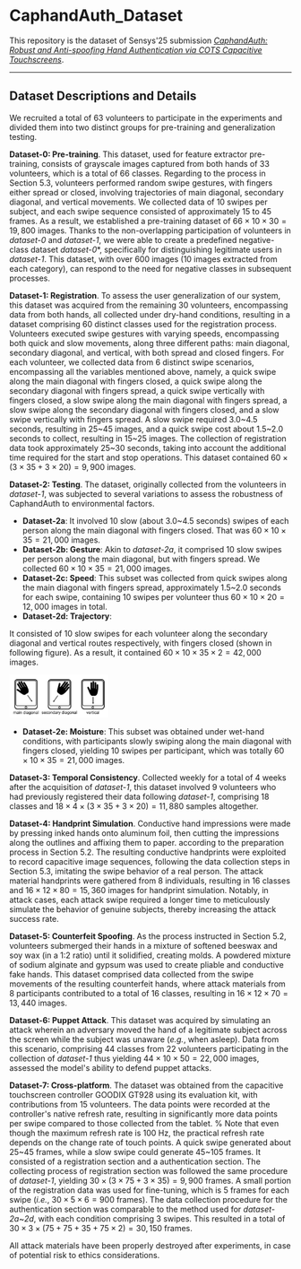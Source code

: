 # CaphandAuth_Dataset

This repository is the dataset of Sensys'25 submission *[CaphandAuth: Robust and Anti-spoofing Hand Authentication via COTS Capacitive Touchscreens]()*.

----

## Dataset Descriptions and Details

We recruited a total of 63 volunteers to participate in the experiments and divided them into two distinct groups for pre-training and generalization testing.

**Dataset-0: Pre-training**.
This dataset, used for feature extractor pre-training,
consists of grayscale images captured from both hands of 33 volunteers, which is a total of 66 classes.
Regarding to the process in Section 5.3, volunteers performed random swipe gestures, with fingers either spread or closed,
involving trajectories of main diagonal, secondary diagonal, and vertical movements.
We collected data of 10 swipes per subject, and each swipe sequence consisted of approximately 15 to 45 frames.
As a result, we established a pre-training dataset of $66\times10\times30=19,800$ images.
Thanks to the non-overlapping participation of volunteers in *dataset-0* and *dataset-1*,
we were able to create a predefined negative-class dataset *dataset-0**,
specifically for distinguishing legitimate users in *dataset-1*.
This dataset, with over 600 images (10 images extracted from each category),
can respond to the need for negative classes in subsequent processes.

**Dataset-1: Registration**.
To assess the user generalization of our system,
this dataset was acquired from the remaining 30 volunteers, encompassing data from both hands, all collected under dry-hand conditions,
resulting in a dataset comprising 60 distinct classes used for the registration process.
Volunteers executed swipe gestures with varying speeds, encompassing both quick and slow movements,
along three different paths: main diagonal, secondary diagonal, and vertical, with both spread and closed fingers.
For each volunteer, we collected data from 6 distinct swipe scenarios, encompassing all the variables mentioned above,
namely, a quick swipe along the main diagonal with fingers closed, a quick swipe along the secondary diagonal with fingers spread,
a quick swipe vertically with fingers closed, a slow swipe along the main diagonal with fingers spread,
a slow swipe along the secondary diagonal with fingers closed, and a slow swipe vertically with fingers spread.
A slow swipe required 3.0\~4.5 seconds, resulting in 25\~45 images,
and a quick swipe cost about 1.5\~2.0 seconds to collect, resulting in 15\~25 images.
The collection of registration data took approximately 25\~30 seconds, taking into account the additional time required for the start and stop operations.
This dataset contained $60\times(3\times35+3\times20)=9,900$ images.

**Dataset-2: Testing**.
The dataset, originally collected from the volunteers in *dataset-1*,
was subjected to several variations to assess the robustness of CaphandAuth to environmental factors.
- **Dataset-2a**: It involved 10 slow (about 3.0\~4.5 seconds) swipes of each person along the main diagonal with fingers closed.
That was $60\times10\times35=21,000$ images.
- **Dataset-2b: Gesture**: Akin to *dataset-2a*, it comprised 10 slow swipes per person along the main diagonal,
but with fingers spread. We collected $60\times10\times35=21,000$ images.
- **Dataset-2c: Speed**: This subset was collected from quick swipes along the main diagonal with fingers spread, 
approximately 1.5\~2.0 seconds for each swipe, containing 10 swipes per volunteer thus $60\times10\times20=12,000$ images in total.
- **Dataset-2d: Trajectory**:

It consisted of 10 slow swipes for each volunteer along the secondary diagonal and vertical routes respectively,
with fingers closed (shown in following figure).
As a result, it contained $60\times10\times35\times2=42,000$ images.

<img src="Schematic_of_trajectories.png" width="35%">

- **Dataset-2e: Moisture**: This subset was obtained under wet-hand conditions,
with participants slowly swiping along the main diagonal with fingers closed,
yielding 10 swipes per participant, which was totally $60\times10\times35=21,000$ images.

**Dataset-3: Temporal Consistency**.
Collected weekly for a total of 4 weeks after the acquisition of *dataset-1*,
this dataset involved 9 volunteers who had previously registered their data following *dataset-1*,
comprising 18 classes and $18\times4\times(3\times35+3\times20)=11,880$ samples altogether.

**Dataset-4: Handprint Simulation**.
Conductive hand impressions were made by pressing inked hands onto aluminum foil, 
then cutting the impressions along the outlines and affixing them to paper.
according to the preparation process in Section 5.2.
The resulting conductive handprints were exploited to record capacitive image sequences, 
following the data collection steps in Section 5.3, imitating the swipe behavior of a real person.
The attack material handprints were gathered from 8 individuals, resulting in 16 classes and $16\times12\times80=15,360$ images for handprint simulation.
Notably, in attack cases, each attack swipe required a longer time to meticulously simulate the behavior of genuine subjects, thereby increasing the attack success rate.


**Dataset-5: Counterfeit Spoofing**.
As the process instructed in Section 5.2, 
volunteers submerged their hands in a mixture of softened beeswax and soy wax 
(in a 1:2 ratio) until it solidified, creating molds.
A powdered mixture of sodium alginate and gypsum was used to create pliable and conductive fake hands.
This dataset comprised data collected from the swipe movements of the resulting counterfeit hands,
where attack materials from 8 participants contributed to a total of 16 classes, resulting in $16\times12\times70=13,440$ images.

**Dataset-6: Puppet Attack**.
This dataset was acquired by simulating an attack wherein an adversary moved the hand of a legitimate subject
across the screen while the subject was unaware (*e.g.*, when asleep).
Data from this scenario, comprising 44 classes from 22 volunteers participating in the collection of *dataset-1* thus yielding $44\times10\times50=22,000$ images,
assessed the model's ability to defend puppet attacks. 

**Dataset-7: Cross-platform**.
The dataset was obtained from the capacitive touchscreen controller GOODIX GT928 using its evaluation kit, with contributions from 15 volunteers. 
The data points were recorded at the controller's native refresh rate, resulting in significantly more data points per swipe compared to those collected from the tablet.
% Note that even though the maximum refresh rate is 100 Hz, the practical refresh rate depends on the change rate of touch points. 
A quick swipe generated about 25\~45 frames, while a slow swipe could generate 45\~105 frames.
It consisted of a registration section and a authentication section.
The collecting process of registration section was followed the same procedure of *dataset-1*, yielding $30\times(3\times75+3\times35)=9,900$ frames.
A small portion of the registration data was used for fine-tuning, which is 5 frames for each swipe (*i.e.*, $30\times5\times6=900$ frames).
The data collection procedure for the authentication section was comparable to the method used for *dataset-2a*\~*2d*, with each condition comprising 3 swipes.
This resulted in a total of $30 \times 3 \times (75 + 75 + 35 + 75 \times 2) = 30,150$ frames.

All attack materials have been properly destroyed after experiments, in case of potential risk to ethics considerations.
